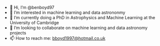- 👋 Hi, I’m @benboyd97
- 👀 I’m interested in machine learning and data astrononmy
- 🌱 I’m currently doing a PhD in Astrophysics and Machine Learning at the University of Cambridge
- 💞️ I’m looking to collaborate on machine learning and data astronomy projects 
- 📫 How to reach me: bboyd1997@hotmail.co.uk

<!---
benboyd97/benboyd97 is a ✨ special ✨ repository because its `README.md` (this file) appears on your GitHub profile.
You can click the Preview link to take a look at your changes.
--->
